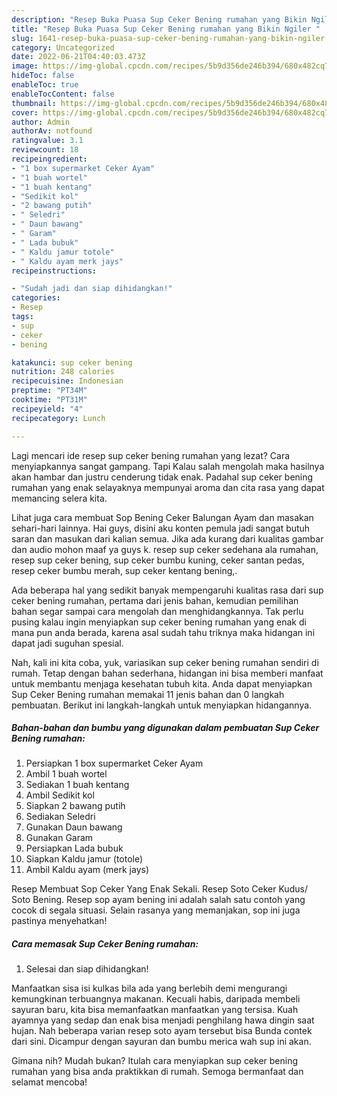 ```yaml
---
description: "Resep Buka Puasa Sup Ceker Bening rumahan yang Bikin Ngiler "
title: "Resep Buka Puasa Sup Ceker Bening rumahan yang Bikin Ngiler "
slug: 1641-resep-buka-puasa-sup-ceker-bening-rumahan-yang-bikin-ngiler
category: Uncategorized
date: 2022-06-21T04:40:03.473Z
image: https://img-global.cpcdn.com/recipes/5b9d356de246b394/680x482cq70/sup-ceker-bening-rumahan-foto-resep-utama.jpg
hideToc: false
enableToc: true
enableTocContent: false
thumbnail: https://img-global.cpcdn.com/recipes/5b9d356de246b394/680x482cq70/sup-ceker-bening-rumahan-foto-resep-utama.jpg
cover: https://img-global.cpcdn.com/recipes/5b9d356de246b394/680x482cq70/sup-ceker-bening-rumahan-foto-resep-utama.jpg
author: Admin
authorAv: notfound
ratingvalue: 3.1
reviewcount: 18
recipeingredient:
- "1 box supermarket Ceker Ayam"
- "1 buah wortel"
- "1 buah kentang"
- "Sedikit kol"
- "2 bawang putih"
- " Seledri"
- " Daun bawang"
- " Garam"
- " Lada bubuk"
- " Kaldu jamur totole"
- " Kaldu ayam merk jays"
recipeinstructions:

- "Sudah jadi dan siap dihidangkan!"
categories:
- Resep
tags:
- sup
- ceker
- bening

katakunci: sup ceker bening 
nutrition: 248 calories
recipecuisine: Indonesian
preptime: "PT34M"
cooktime: "PT31M"
recipeyield: "4"
recipecategory: Lunch

---
```



Lagi mencari ide resep sup ceker bening rumahan yang lezat? Cara menyiapkannya sangat gampang. Tapi Kalau salah mengolah maka hasilnya akan hambar dan justru cenderung tidak enak. Padahal sup ceker bening rumahan yang enak selayaknya mempunyai aroma dan cita rasa yang dapat memancing selera kita.


Lihat juga cara membuat Sop Bening Ceker Balungan Ayam dan masakan sehari-hari lainnya. Hai guys, disini aku konten pemula jadi sangat butuh saran dan masukan dari kalian semua. Jika ada kurang dari kualitas gambar dan audio mohon maaf ya guys k. resep sup ceker sedehana ala rumahan, resep sup ceker bening, sup ceker bumbu kuning, ceker santan pedas, resep ceker bumbu merah, sup ceker kentang bening,.

Ada beberapa hal yang sedikit banyak mempengaruhi kualitas rasa dari sup ceker bening rumahan, pertama dari jenis bahan, kemudian pemilihan bahan segar sampai cara mengolah dan menghidangkannya. Tak perlu pusing kalau ingin menyiapkan sup ceker bening rumahan yang enak di mana pun anda berada, karena asal sudah tahu triknya maka hidangan ini dapat jadi suguhan spesial.


Nah, kali ini kita coba, yuk, variasikan sup ceker bening rumahan sendiri di rumah. Tetap dengan bahan sederhana, hidangan ini bisa memberi manfaat untuk membantu menjaga kesehatan tubuh kita. Anda dapat menyiapkan Sup Ceker Bening rumahan memakai 11 jenis bahan dan 0 langkah pembuatan. Berikut ini langkah-langkah untuk menyiapkan hidangannya.

<!--inarticleads1-->

##### Bahan-bahan dan bumbu yang digunakan dalam pembuatan Sup Ceker Bening rumahan:

1. Persiapkan 1 box supermarket Ceker Ayam
1. Ambil 1 buah wortel
1. Sediakan 1 buah kentang
1. Ambil Sedikit kol
1. Siapkan 2 bawang putih
1. Sediakan  Seledri
1. Gunakan  Daun bawang
1. Gunakan  Garam
1. Persiapkan  Lada bubuk
1. Siapkan  Kaldu jamur (totole)
1. Ambil  Kaldu ayam (merk jays)


Resep Membuat Sop Ceker Yang Enak Sekali. Resep Soto Ceker Kudus/ Soto Bening. Resep sop ayam bening ini adalah salah satu contoh yang cocok di segala situasi. Selain rasanya yang memanjakan, sop ini juga pastinya menyehatkan! 

<!--inarticleads2-->

##### Cara memasak Sup Ceker Bening rumahan:


1. Selesai dan siap dihidangkan!

Manfaatkan sisa isi kulkas bila ada yang berlebih demi mengurangi kemungkinan terbuangnya makanan. Kecuali habis, daripada membeli sayuran baru, kita bisa memanfaatkan manfaatkan yang tersisa. Kuah ayamnya yang sedap dan enak bisa menjadi penghilang hawa dingin saat hujan. Nah beberapa varian resep soto ayam tersebut bisa Bunda contek dari sini. Dicampur dengan sayuran dan bumbu merica wah sup ini akan. 

Gimana nih? Mudah bukan? Itulah cara menyiapkan sup ceker bening rumahan yang bisa anda praktikkan di rumah. Semoga bermanfaat dan selamat mencoba!
